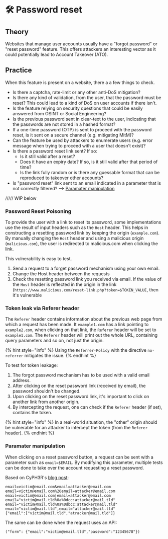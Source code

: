 # 🛠️ Password reset

## Theory

Websites that manage user accounts usually have a "forgot password" or "reset password" feature. This offers attackers an interesting vector as it could potentially lead to Account Takeover (ATO).

## Practice <a href="practice" id="practice"></a>

When this feature is present on a website, there a a few things to check.

* Is there a captcha, rate-limit or any other anti-DoS mitigation?
* Is there any kind of validation, from the user, that the password must be reset? This could lead to a kind of DoS on user accounts if there isn't.
* Is the feature relying on security questions that could be easily answered from OSINT or Social Engineering?
* Is the previous password sent in clear-text to the user, indicating that the passwords are not stored in a hashed format?
* If a one-time password (OTP) is sent to proceed with the password reset, is it sent on a secure channel (e.g. mitigating MitM)?
* Can the feature be used by attackers to enumerate users (e.g. error message when trying to proceed with a user that doesn't exist)?
* Is there a password reset link sent? If so:
  * Is it still valid after a reset?
  * Does it have an expiry date? If so, is it still valid after that period of time?
  * Is the link fully random or is there any guessable format that can be reproduced to takeover other accounts?
* Is "password reset" link sent to an email indicated in a parameter that is not correctly filtered? --> [Paramater manipulation](password-reset.md#manipulation-of-parameters)



///// WIP below&#x20;





### Password Reset Poisoning

To provide the user with a link to reset its password, some implementations use the result of input headers such as the `Host` header. This helps in constructing a resetting password link by keeping the origin (`example.com`). By manually changing the `Host` header and using a malicious origin (`malicious.com`), the user is redirected to malicious.com when clicking the link.

This vulnerability is easy to test.

1. Send a request to a forget password mechanism using your own email.
2. Change the Host header between the requests
3. Check the resetting password link you received via email. If the value of the `Host` header is reflected in the origin in the link (`https://www.malicious.com/reset-link.php?token=$TOKEN_VALUE`, then it's vulnerable

### Token leak via Referer header

The `Referer` header contains information about the previous web page from which a request has been made. It `example1.com` has a link pointing to `example2.com`, when clicking on that link, the `Referer` header will be set to `example1.com`. The `Referer` header will print out the whole URL, containing query parameters and so on, not just the origin.

{% hint style="info" %}
Using the `Referrer-Policy` with the directive `no-referrer` mitigates the issue.
{% endhint %}

To test for token leakage:

1. The forgot password mechanism has to be used with a valid email address.
2. After clicking on the reset password link (received by email), the password shouldn't be changed.
3. Upon clicking on the reset password link, it's important to click on another link from another origin.
4. By intercepting the request, one can check if the `Referer` header (if set), contains the token.

{% hint style="info" %}
In a real-world situation, the "other" origin should be vulnerable for an attacker to intercept the token (from the `Referer` header).
{% endhint %}

### Paramater manipulation

When clicking on a reset password button, a request can be sent with a parameter such as `email=$EMAIL`. By modifying this parameter, multiple tests can be done to take over the account requesting a reset password.

Based on CyPH3R's [blog post](https://anugrahsr.github.io/posts/10-Password-reset-flaws/#2-account-takeover-through-password-reset-poisoning):

```
email=victim@email.com&email=attacker@email.com
email=victim@email.com%20email=attacker@email.com
email=victim@email.com|email=attacker@email.com
email="victim@mail.tld%0a%0dcc:attacker@mail.tld"
email="victim@mail.tld%0a%0dbcc:attacker@mail.tld"
email="victim@mail.tld",email="attacker@mail.tld"
{"email":["victim@mail.tld","atracker@mail.tld"]}
```

The same can be done when the request uses an API:

```
("form": {"email":"victim@email.tld","password":"12345678"})
```

